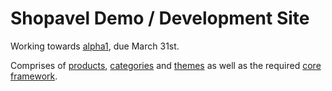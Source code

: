 # Shopavel Demo / Development Site

Working towards [alpha1](https://github.com/shopavel/shopavel/issues?milestone=1&state=open), due March 31st.

Comprises of [products](https://github.com/shopavel/products), [categories](https://github.com/shopavel/categories) and [themes](https://github.com/shopavel/themes) as well as the required [core framework](https://github.com/shopavel/shopavel).